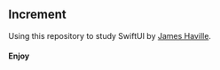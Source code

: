 ## Increment

Using this repository to study SwiftUI by [James Haville](https://www.youtube.com/c/JamesHaville/videos).

#### Enjoy
